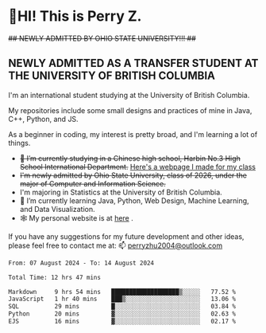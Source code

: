 # 🌄HI! This is Perry Z. <br> #
<s>## NEWLY ADMITTED BY OHIO STATE UNIVERSITY!!! ##</s>
## NEWLY ADMITTED AS A TRANSFER STUDENT AT THE UNIVERSITY OF BRITISH COLUMBIA ##
I'm an international student studying at the University of British Columbia. <br>

My repositories include some small designs and practices of mine in Java, C++, Python, and JS. <br>

As a beginner in coding, my interest is pretty broad, and I'm learning a lot of things. <br>
- <s>🔭 I’m currently studying in a Chinese high school, Harbin No.3 High School International Department.</s> [Here's a webpage I made for my class](https://perry2004.github.io/weirdos/)
- <s> I'm newly admitted by Ohio State University, class of 2026, under the major of Computer and Information Science. </s>
- I'm majoring in Statistics at the University of British Columbia. 
- 🌱 I’m currently learning Java, Python, Web Design, Machine Learning, and Data Visualization. 
- 🕸️ My personal website is at <a href="https://zhu-yp.cn">here</a> .  

If you have any suggestions for my future development and other ideas, please feel free to contact me at: 📫 [perryzhu2004@outlook.com](mailto:perryzhu2004@outlook.com)

<!--START_SECTION:waka-->

```txt
From: 07 August 2024 - To: 14 August 2024

Total Time: 12 hrs 47 mins

Markdown     9 hrs 54 mins   ███████████████████▒░░░░░   77.52 %
JavaScript   1 hr 40 mins    ███▒░░░░░░░░░░░░░░░░░░░░░   13.06 %
SQL          29 mins         █░░░░░░░░░░░░░░░░░░░░░░░░   03.84 %
Python       20 mins         ▓░░░░░░░░░░░░░░░░░░░░░░░░   02.63 %
EJS          16 mins         ▓░░░░░░░░░░░░░░░░░░░░░░░░   02.17 %
```

<!--END_SECTION:waka-->
